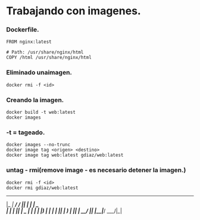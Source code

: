 # Trabajando con imagenes.
### Dockerfile.

```
FROM nginx:latest

# Path: /usr/share/nginx/html
COPY /html /usr/share/nginx/html  

```
### Eliminado unaimagen.
```
docker rmi -f <id>
```
### Creando la imagen.
```
docker build -t web:latest
docker images
```
### -t = tageado.

```
docker images --no-trunc
docker image tag <origen> <destino>
docker image tag web:latest gdiaz/web:latest
```
### untag - rmi(remove image - es necesario detener la imagen.)
```
docker rmi -f <id>
docker rmi gdiaz/web:latest
```

 _____ _____ ____ ____  _   _ ____
|_   _| ____/ ___/ ___|| | | |  _ \
  | | |  _|| |   \___ \| | | | |_) |
  | | | |__| |___ ___) | |_| |  __/
  |_| |_____\____|____/ \___/|_|

